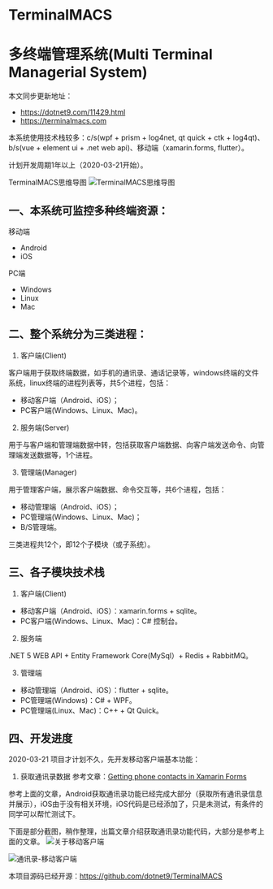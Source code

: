 # TerminalMACS
# 多终端管理系统(Multi Terminal Managerial System)

本文同步更新地址：
- https://dotnet9.com/11429.html
- https://terminalmacs.com

本系统使用技术栈较多：c/s(wpf + prism + log4net, qt quick + ctk + log4qt)、b/s(vue + element ui + .net web api)、移动端（xamarin.forms, flutter）。

计划开发周期1年以上（2020-03-21开始）。

TerminalMACS思维导图
![TerminalMACS思维导图](docs/imgs/first_workprogress.png)

## 一、本系统可监控多种终端资源：

移动端
- Android
- iOS

PC端
- Windows
- Linux
- Mac

## 二、整个系统分为三类进程：

1. 客户端(Client)

客户端用于获取终端数据，如手机的通讯录、通话记录等，windows终端的文件系统，linux终端的进程列表等，共5个进程，包括：
- 移动客户端（Android、iOS）；
- PC客户端(Windows、Linux、Mac)。

2. 服务端(Server)

用于与客户端和管理端数据中转，包括获取客户端数据、向客户端发送命令、向管理端发送数据等，1个进程。

3. 管理端(Manager)

用于管理客户端，展示客户端数据、命令交互等，共6个进程，包括：
- 移动管理端（Android、iOS）；
- PC管理端(Windows、Linux、Mac)；
- B/S管理端。

三类进程共12个，即12个子模块（或子系统）。

## 三、各子模块技术栈

1. 客户端(Client)
- 移动客户端（Android、iOS）：xamarin.forms + sqlite。
- PC客户端(Windows、Linux、Mac)：C# 控制台。

2. 服务端

.NET 5 WEB API + Entity Framework Core(MySql）+ Redis + RabbitMQ。

3. 管理端
- 移动管理端（Android、iOS）：flutter + sqlite。
- PC管理端(Windows)：C# + WPF。
- PC管理端(Linux、Mac)：C++ + Qt Quick。

## 四、开发进度
2020-03-21
项目才计划不久，先开发移动客户端基本功能：
1. 获取通讯录数据
参考文章：[Getting phone contacts in Xamarin Forms](https://www.xamboy.com/2019/10/10/getting-phone-contacts-in-xamarin-forms/)

参考上面的文章，Android获取通讯录功能已经完成大部分（获取所有通讯录信息并展示），iOS由于没有相关环境，iOS代码是已经添加了，只是未测试，有条件的同学可以帮忙测试下。

下面是部分截图，稍作整理，出篇文章介绍获取通讯录功能代码，大部分是参考上面的文章。
![关于移动客户端](docs/imgs/About_MobileClient.jpg)

![通讯录-移动客户端](docs/imgs/Contact_MobileClient.jpg)

本项目源码已经开源：https://github.com/dotnet9/TerminalMACS